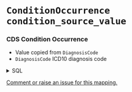 # `ConditionOccurrence` `condition_source_value`
### CDS Condition Occurrence
* Value copied from `DiagnosisCode`
* `DiagnosisCode` ICD10 diagnosis code
<details>
<summary>SQL</summary>

```sql
select
	distinct
		d.DiagnosisCode,
		d.DiagnosisId,
		line01.NHSNumber,
		line01.CDSActivityDate
from omop_staging.cds_diagnosis d
	inner join omop_staging.cds_line01 line01
		on d.MessageId = line01.MessageId
where line01.NHSNumber is not null;
	
```
</details>


[Comment or raise an issue for this mapping.](https://github.com/answerdigital/oxford-omop-data-mapper/issues/new?title=OMOP%20ConditionOccurrence%20table%20condition_source_value%20field%20CDS%20Condition%20Occurrence%20mapping)

